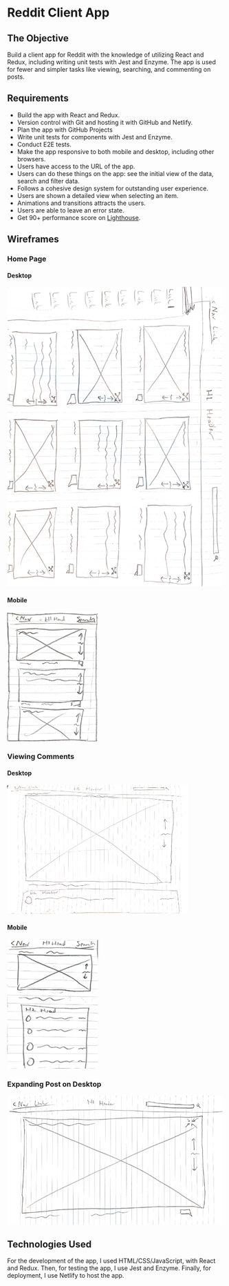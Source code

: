 # Reddit Client App

## The Objective

Build a client app for Reddit with the knowledge of utilizing React and Redux, including writing unit tests with Jest 
and Enzyme. The app is used for fewer and simpler tasks like viewing, searching, and commenting on posts.

## Requirements

 - Build the app with React and Redux.
 - Version control with Git and hosting it with GitHub and Netlify.
 - Plan the app with GitHub Projects
 - Write unit tests for components with Jest and Enzyme.
 - Conduct E2E tests.
 - Make the app responsive to both mobile and desktop, including other browsers.
 - Users have access to the URL of the app.
 - Users can do these things on the app: see the initial view of the data, search and filter data.
 - Follows a cohesive design system for outstanding user experience.
 - Users are shown a detailed view when selecting an item.
 - Animations and transitions attracts the users.
 - Users are able to leave an error state.
 - Get 90+ performance score on [Lighthouse](https://pagespeed.web.dev/).

## Wireframes

### Home Page

#### Desktop



<img title="Home Page Wireframe" alt="Home Page Wireframe" src="./IMG_16.jpg" width="500px">

#### Mobile

<img title="Home Page Wireframe" alt="Home Page Wireframe" src="./IMG_17.jpg" height="300px">

### Viewing Comments

#### Desktop

<img title="Home Page Wireframe" alt="Home Page Wireframe" src="./IMG_19.jpg" height="300px">

#### Mobile

<img title="Home Page Wireframe" alt="Home Page Wireframe" src="./IMG_18.jpg" height="300px">

### Expanding Post on Desktop

<img title="Home Page Wireframe" alt="Home Page Wireframe" src="./IMG_20.jpg" height="300px">

## Technologies Used

For the development of the app, I used HTML/CSS/JavaScript, with React and Redux. Then, for testing 
the app, I use Jest and Enzyme. Finally, for deployment, I use Netlify to host the app.